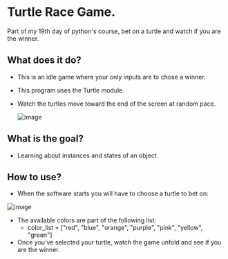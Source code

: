 # Turtle Race Game.
Part of my 19th day of python's course, bet on a turtle and watch if you are the winner.

## What does it do?
- This is an idle game where your only inputs are to chose a winner.
- This program uses the Turtle module.
- Watch the turtles move toward the end of the screen at random pace.

  ![image](https://github.com/Rokobolo/turtle-race/assets/139471568/7885635f-679b-42a5-9019-a26abb0f9802)

## What is the goal?
- Learning about instances and states of an object.

## How to use?
- When the software starts you will have to choose a turtle to bet on:

![image](https://github.com/Rokobolo/turtle-race/assets/139471568/32f23bc1-db9b-42dc-9fd2-59c71bd9c5ce)

- The available colors are part of the following list:
  - color_list = ["red", "blue", "orange", "purple", "pink", "yellow", "green"]
- Once you've selected your turtle, watch the game unfold and see if you are the winner.
